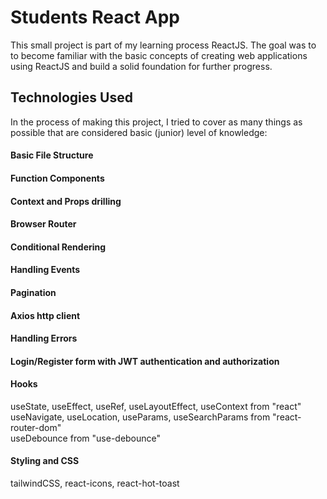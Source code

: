 # Students React App

This small project is part of my learning process ReactJS. The goal was to to become familiar with the basic concepts of creating web applications using ReactJS and build a solid foundation for further progress.

## Technologies Used

In the process of making this project, I tried to cover as many things as possible that are considered basic (junior) level of knowledge:

<h4> Basic File Structure </h4>

<h4> Function Components </h4>

<h4> Context and Props drilling </h4>

<h4> Browser Router </h4>

<h4> Conditional Rendering </h4>

<h4> Handling Events </h4>

<h4> Pagination </h4>

<h4> Axios http client </h4>

<h4> Handling Errors </h4>

<h4> Login/Register form with JWT authentication and authorization </h4>

<h4> Hooks </h4>

useState, useEffect, useRef, useLayoutEffect, useContext from "react"<br />
useNavigate, useLocation, useParams, useSearchParams from "react-router-dom"<br />
useDebounce from "use-debounce"

#### Styling and CSS

tailwindCSS, react-icons, react-hot-toast
